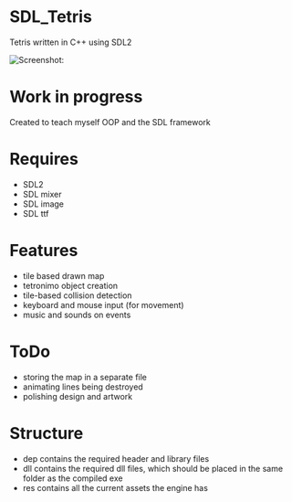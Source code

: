 # SDL_Tetris
Tetris written in C++ using SDL2

![Screenshot:](
https://i.imgur.com/ipmQMzA.jpg)

# Work in progress
Created to teach myself OOP and the SDL framework

# Requires
* SDL2
* SDL mixer
* SDL image
* SDL ttf

# Features
* tile based drawn map
* tetronimo object creation
* tile-based collision detection
* keyboard and mouse input (for movement)
* music and sounds on events

# ToDo
* storing the map in a separate file
* animating lines being destroyed
* polishing design and artwork

# Structure
* dep contains the required header and library files
* dll contains the required dll files, which should be placed in the same folder as the compiled exe
* res contains all the current assets the engine has
